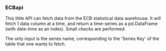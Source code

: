 ### ECBapi
This little API can fetch data from the ECB statistical data warehouse.
It will fetch 1 data column at a time, and return a time-series as a pd.DataFrame (with date-time as an index).
Small checks are performed.

The only input is the series name, corresponding to the 'Series Key' of the table that one wants to fetch.
